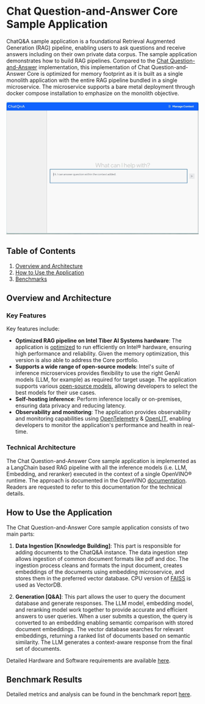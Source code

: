 # Chat Question-and-Answer Core Sample Application

ChatQ&A sample application is a foundational Retrieval Augmented Generation (RAG) pipeline, enabling users to ask questions and receive answers including on their own private data corpus. The sample application demonstrates how to build RAG pipelines. Compared to the [Chat Question-and-Answer](../../../chat-question-and-answer/) implementation, this implementation of Chat Question-and-Answer Core is optimized for memory footprint as it is built as a single monolith application with the entire RAG pipeline bundled in a single microservice. The microservice supports a bare metal deployment through docker compose installation to emphasize on the monolith objective.


![ChatQ&A web interface](./images/ChatQnA_Webpage.png)

## Table of Contents

1. [Overview and Architecture](#overview-and-architecture)
2. [How to Use the Application](#how-to-use-the-application)
3. [Benchmarks](./benchmarks.md)

## Overview and Architecture

### Key Features

Key features include:

- **Optimized RAG pipeline on Intel Tiber AI Systems hardware**: The application is [optimized](./benchmarks.md) to run efficiently on Intel® hardware, ensuring high performance and reliability. Given the memory optimization, this version is also able to address the Core portfolio.
- **Supports a wide range of open-source models**: Intel's suite of inference microservices provides flexibility to use the right GenAI models (LLM, for example) as required for target usage. The application supports various [open-source models](https://huggingface.co/OpenVINO), allowing developers to select the best models for their use cases.
- **Self-hosting inference**: Perform inference locally or on-premises, ensuring data privacy and reducing latency.
- **Observability and monitoring**: The application provides observability and monitoring capabilities using [OpenTelemetry](https://opentelemetry.io/) & [OpenLIT](https://github.com/openlit/openlit), enabling developers to monitor the application's performance and health in real-time.

### Technical Architecture
The Chat Question-and-Answer Core sample application is implemented as a LangChain based RAG pipeline with all the inference models (i.e. LLM, Embedding, and reranker) executed in the context of a single OpenVINO® runtime. The approach is documented in the OpenVINO [documentation](https://blog.openvino.ai/blog-posts/accelerate-inference-of-hugging-face-transformer-models-with-optimum-intel-and-openvino). Readers are requested to refer to this documentation for the technical details.

## How to Use the Application

The Chat Question-and-Answer Core sample application consists of two main parts:

1. **Data Ingestion [Knowledge Building]**: This part is responsible for adding documents to the ChatQ&A instance. The data ingestion step allows ingestion of common document formats like pdf and doc. The ingestion process cleans and formats the input document, creates embeddings of the documents using embedding microservice, and stores them in the preferred vector database. CPU version of [FAISS](https://faiss.ai/index.html) is used as VectorDB.

2. **Generation [Q&A]**: This part allows the user to query the document database and generate responses. The LLM model, embedding model, and reranking model work together to provide accurate and efficient answers to user queries. When a user submits a question, the query is converted to an embedding enabling semantic comparison with stored document embeddings. The vector database searches for relevant embeddings, returning a ranked list of documents based on semantic similarity. The LLM generates a context-aware response from the final set of documents.

Detailed Hardware and Software requirements are available [here](./system-requirements.md).

## Benchmark Results

Detailed metrics and  analysis can be found in the benchmark report [here](./benchmarks.md).

<!--
## Support and Community

This section provides information on how to get support and engage with the community.
 -->